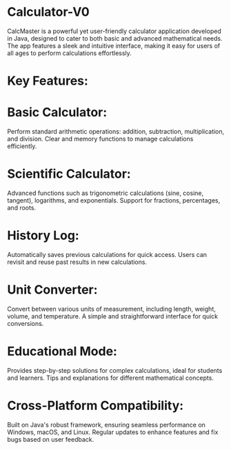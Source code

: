 # Calculator-V0
 CalcMaster is a powerful yet user-friendly calculator application developed in Java, designed to cater to both basic and advanced mathematical needs. The app features a sleek and intuitive interface, making it easy for users of all ages to perform calculations effortlessly.

# Key Features:

# Basic Calculator:

Perform standard arithmetic operations: addition, subtraction, multiplication, and division.
Clear and memory functions to manage calculations efficiently.

# Scientific Calculator:

Advanced functions such as trigonometric calculations (sine, cosine, tangent), logarithms, and exponentials.
Support for fractions, percentages, and roots.

# History Log:

Automatically saves previous calculations for quick access.
Users can revisit and reuse past results in new calculations.

# Unit Converter:

Convert between various units of measurement, including length, weight, volume, and temperature.
A simple and straightforward interface for quick conversions.

# Educational Mode:

Provides step-by-step solutions for complex calculations, ideal for students and learners.
Tips and explanations for different mathematical concepts.

# Cross-Platform Compatibility:

Built on Java's robust framework, ensuring seamless performance on Windows, macOS, and Linux.
Regular updates to enhance features and fix bugs based on user feedback.


